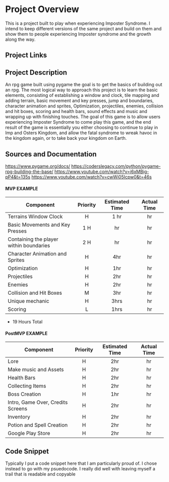 # Project Overview
 This is a project built to play when experiencing Imposter Syndrome. I intend to keep different versions of the same project and build on them
 and show them to people experiencing Imposter syndrome and the growth along the way.
## Project Links


## Project Description

An rpg game built using pygame the goal is to get the basics of building out an rpg. The most logical way to approach this project is to learn the basic elements, consisting of establishing a window and clock, tile mapping and adding terrain, basic movement and key presses, jump and boundaries, character animation and sprites, Optimization, projectiles, enemies, collision and hit boxes, scoring and health bars, sound effects and music and wrapping up with finishing touches.
The goal of this game is to allow users experiencing Imposter Syndrome to come play this game, and the end result of the game is essentially you either choosing to continue to play in Imp and Osters Kingdom, and allow the fatal syndrome to wreak havoc in the kingdom again, or to take back your kingdom on Earth.

## Sources and Documentation
https://www.pygame.org/docs/
https://coderslegacy.com/python/pygame-rpg-building-the-base/
https://www.youtube.com/watch?v=i6xMBig-pP4&t=135s
https://www.youtube.com/watch?v=cwWi05Icpw0&t=46s

#### MVP EXAMPLE
| Component | Priority | Estimated Time | Actual Time |
| --- | :---: |  :---: | :---: | 
| Terrains Window Clock | H | 1 hr | hr | hr | x |
| Basic Movements and Key Presses | 1 H | hr | hr | x |
| Containing the player within boundaries | 2 H | hr | hr | x |
| Character Animation and Sprites| H | 4hr | hr | x |
| Optimization  | H | 1hr | hr |  
| Projectiles | H | 2hr|  hr | x |
| Enemies | H | 2hr|  hr | x |
| Collision and Hit Boxes| M | 3hr | hr| x |
| Unique mechanic | H | 3hrs|  hr | 
| Scoring| L | 1hrs|  hr | 

- 19 Hours Total

#### PostMVP EXAMPLE

| Component | Priority | Estimated Time | Actual Time |
| --- | :---: |  :---: | :---: |
| Lore | H | 2hr | hr | 
| Make music and Assets | H | 2hr | hr | x |
| Health Bars| H | 2hr | hr |
| Collecting Items| H | 2hr | hr |
| Boss Creation| H | 1hr | hr |
| Intro, Game Over, Credits Screens| H | 2hr | hr |
| Inventory | H | 2hr | hr |
| Potion and Spell Creation | H | 2hr | hr |
| Google Play Store | H | 2hr | hr |




## Code Snippet

Typically I put a code snippet here that I am particularly proud of. I chose instead to go with my psuedocode. I really did well with leaving myself a trail that is readable and copyable
